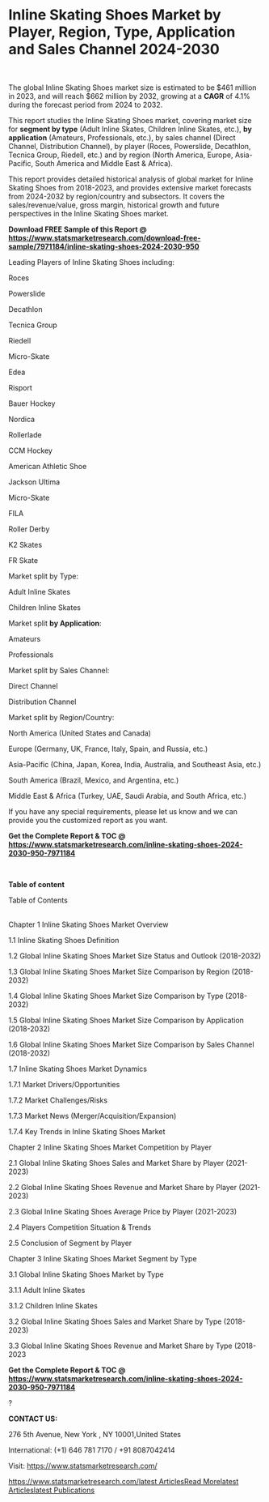<h1>Inline Skating Shoes Market by Player, Region, Type, Application and Sales Channel 2024-2030</h1><br/><p>The global Inline Skating Shoes market size is estimated to be $461 million in 2023, and will reach $662 million by 2032, growing at a <strong>CAGR</strong> of 4.1% during the forecast period from 2024 to 2032.</p>
 
 
 
 <p>This report studies the Inline Skating Shoes market, covering market size for <strong>segment by type</strong> (Adult Inline Skates, Children Inline Skates, etc.), <strong>by application</strong> (Amateurs, Professionals, etc.), by sales channel (Direct Channel, Distribution Channel), by player (Roces, Powerslide, Decathlon, Tecnica Group, Riedell, etc.) and by region (North America, Europe, Asia-Pacific, South America and Middle East & Africa).</p>
 
 
 
 <p>This report provides detailed historical analysis of global market for Inline Skating Shoes from 2018-2023, and provides extensive market forecasts from 2024-2032 by region/country and subsectors. It covers the sales/revenue/value, gross margin, historical growth and future perspectives in the Inline Skating Shoes market.</p>
 
 
 
 <p><strong>Download FREE Sample of this Report @ <a href="https://www.statsmarketresearch.com/download-free-sample/7971184/inline-skating-shoes-2024-2030-950">https://www.statsmarketresearch.com/download-free-sample/7971184/inline-skating-shoes-2024-2030-950</a></strong></p>
 
 
 
 <p>Leading Players of Inline Skating Shoes including:</p>
 
 
 
 <p>Roces</p>
 
 
 
 <p>Powerslide</p>
 
 
 
 <p>Decathlon</p>
 
 
 
 <p>Tecnica Group</p>
 
 
 
 <p>Riedell</p>
 
 
 
 <p>Micro-Skate</p>
 
 
 
 <p>Edea</p>
 
 
 
 <p>Risport</p>
 
 
 
 <p>Bauer Hockey</p>
 
 
 
 <p>Nordica</p>
 
 
 
 <p>Rollerlade</p>
 
 
 
 <p>CCM Hockey</p>
 
 
 
 <p>American Athletic Shoe</p>
 
 
 
 <p>Jackson Ultima</p>
 
 
 
 <p>Micro-Skate</p>
 
 
 
 <p>FILA</p>
 
 
 
 <p>Roller Derby</p>
 
 
 
 <p>K2 Skates</p>
 
 
 
 <p>FR Skate</p>
 
 
 
 <p>Market split by Type:</p>
 
 
 
 <p>Adult Inline Skates</p>
 
 
 
 <p>Children Inline Skates</p>
 
 
 
 <p>Market split <strong>by Application</strong>:</p>
 
 
 
 <p>Amateurs</p>
 
 
 
 <p>Professionals</p>
 
 
 
 <p>Market split by Sales Channel:</p>
 
 
 
 <p>Direct Channel</p>
 
 
 
 <p>Distribution Channel</p>
 
 
 
 <p>Market split by Region/Country:</p>
 
 
 
 <p>North America (United States and Canada)</p>
 
 
 
 <p>Europe (Germany, UK, France, Italy, Spain, and Russia, etc.)</p>
 
 
 
 <p>Asia-Pacific (China, Japan, Korea, India, Australia, and Southeast Asia, etc.)</p>
 
 
 
 <p>South America (Brazil, Mexico, and Argentina, etc.)</p>
 
 
 
 <p>Middle East & Africa (Turkey, UAE, Saudi Arabia, and South Africa, etc.)</p>
 
 
 
 <p>If you have any special requirements, please let us know and we can provide you the customized report as you want.</p>
 
 
 
 <div><b>Get the Complete Report & TOC @ <a href="https://www.statsmarketresearch.com/inline-skating-shoes-2024-2030-950-7971184">https://www.statsmarketresearch.com/inline-skating-shoes-2024-2030-950-7971184</a></b></div>
 
 
 
 <p><br />
 
 <b>Table of content</b></p>
 
 
 
 <p>Table of Contents<br />
 
 <br />
 
 Chapter 1 Inline Skating Shoes Market Overview<br />
 
 1.1 Inline Skating Shoes Definition<br />
 
 1.2 Global Inline Skating Shoes Market Size Status and Outlook (2018-2032)<br />
 
 1.3 Global Inline Skating Shoes Market Size Comparison by Region (2018-2032)<br />
 
 1.4 Global Inline Skating Shoes Market Size Comparison by Type (2018-2032)<br />
 
 1.5 Global Inline Skating Shoes Market Size Comparison by Application (2018-2032)<br />
 
 1.6 Global Inline Skating Shoes Market Size Comparison by Sales Channel (2018-2032)<br />
 
 1.7 Inline Skating Shoes Market Dynamics<br />
 
 1.7.1 Market Drivers/Opportunities<br />
 
 1.7.2 Market Challenges/Risks<br />
 
 1.7.3 Market News (Merger/Acquisition/Expansion)<br />
 
 1.7.4 Key Trends in Inline Skating Shoes Market<br />
 
 Chapter 2 Inline Skating Shoes Market Competition by Player<br />
 
 2.1 Global Inline Skating Shoes Sales and Market Share by Player (2021-2023)<br />
 
 2.2 Global Inline Skating Shoes Revenue and Market Share by Player (2021-2023)<br />
 
 2.3 Global Inline Skating Shoes Average Price by Player (2021-2023)<br />
 
 2.4 Players Competition Situation & Trends<br />
 
 2.5 Conclusion of Segment by Player<br />
 
 Chapter 3 Inline Skating Shoes Market Segment by Type<br />
 
 3.1 Global Inline Skating Shoes Market by Type<br />
 
 3.1.1 Adult Inline Skates<br />
 
 3.1.2 Children Inline Skates<br />
 
 3.2 Global Inline Skating Shoes Sales and Market Share by Type (2018-2023)<br />
 
 3.3 Global Inline Skating Shoes Revenue and Market Share by Type (2018-2023</p>
 
 
 
 <div><b>Get the Complete Report & TOC @ <a href="https://www.statsmarketresearch.com/inline-skating-shoes-2024-2030-950-7971184">https://www.statsmarketresearch.com/inline-skating-shoes-2024-2030-950-7971184</a></b></div>
 
 
 
 <p>? </p>
 
 
 
 <p><b>CONTACT US:</b><br />
 
 276 5th Avenue, New York , NY 10001,United States<br />
 
 International: (+1) 646 781 7170 / +91 8087042414<br />
 
 Visit: <a href="https://www.statsmarketresearch.com/">https://www.statsmarketresearch.com/</a><br />
 
 <a href="https://gyeongbokgung.com">https://www.statsmarketresearch.com/</a><a href="https://hallyeomaritime.com">latest Articles</a><a href="https://jingwansa.com">Read More</a><a href="https://nguoiviet.jp/">latest Articles</a><a href="https://www.intelmarketresearch.com/">latest Publications</a></p>